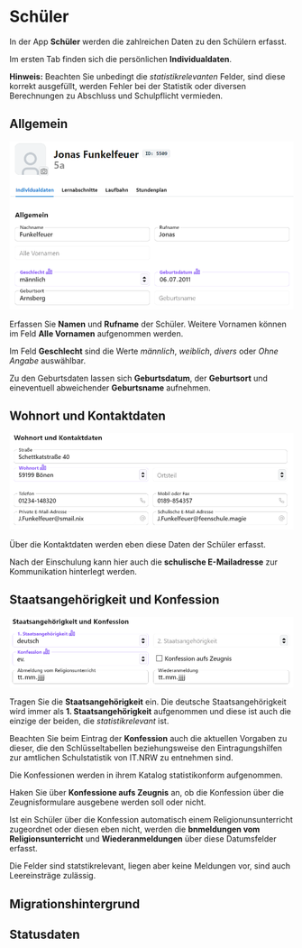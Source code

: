 # Schüler

In der App **Schüler** werden die zahlreichen Daten zu den Schülern erfasst.

Im ersten Tab finden sich die persönlichen **Individualdaten**.

**Hinweis:** Beachten Sie unbedingt die *statistikrelevanten* Felder, sind diese korrekt ausgefüllt, werden Fehler bei der Statistik oder diversen Berechnungen zu Abschluss und Schulpflicht vermieden.

## Allgemein

![Allgemeine Daten der Individualdaten (Name, Geschlecht, Geburtsort, Geburtsdatum)](./graphics/SVWS_schueler_individualdaten_basisdaten.png "Die allgemeinen Daten der Schüler.")

Erfassen Sie **Namen** und **Rufname** der Schüler. Weitere Vornamen können im Feld **Alle Vornamen** aufgenommen werden.

Im Feld **Geschlecht** sind die Werte *männlich*, *weiblich*, *divers* oder *Ohne Angabe* auswählbar.

Zu den Geburtsdaten lassen sich **Geburtsdatum**, der **Geburtsort** und eineventuell abweichender **Geburtsname** aufnehmen.

## Wohnort und Kontaktdaten

![Die Kontaktdaten wie Adresse, Telefon, E-Mail](./graphics/SVWS_schueler_individualdaten_kontaktdaten.png "Erfassen Sie die Kontakgdaten der Schüler.")

Über die Kontaktdaten werden eben diese Daten der Schüler erfasst. 

Nach der Einschulung kann hier auch die **schulische E-Mailadresse** zur Kommunikation hinterlegt werden.

## Staatsangehörigkeit und Konfession

![Daten zu Staatsangehörigkeit und Konfession](./graphics/SVWS_schueler_individualdaten_StaatsangehoerigkeitUndKonfession.png "Erfassen Sie die Daten zur Staatsangehörigkeit und der Konfsession.")

Tragen Sie die **Staatsangehörigkeit** ein. Die deutsche Staatsangehörigkeit wird immer als **1. Staatsangehörigkeit** aufgenommen und diese ist auch die einzige der beiden, die *statistikrelevant* ist.

Beachten Sie beim Eintrag der **Konfession** auch die aktuellen Vorgaben zu dieser, die den Schlüsseltabellen beziehungsweise den Eintragungshilfen zur amtlichen Schulstatistik von IT.NRW zu entnehmen sind.

Die Konfessionen werden in ihrem Katalog statistikonform aufgenommen.

Haken Sie über **Konfessione aufs Zeugnis** an, ob die Konfession über die Zeugnisformulare ausgebene werden soll oder nicht.

Ist ein Schüler über die Konfession automatisch einem Religionunsunterricht zugeordnet oder diesen eben nicht, werden die **bnmeldungen vom Religionsunterricht** und **Wiederanmeldungen** über diese Datumsfelder erfasst.

Die Felder sind statstikrelevant, liegen aber keine Meldungen vor, sind auch Leereinsträge zulässig.

## Migrationshintergrund

## Statusdaten

